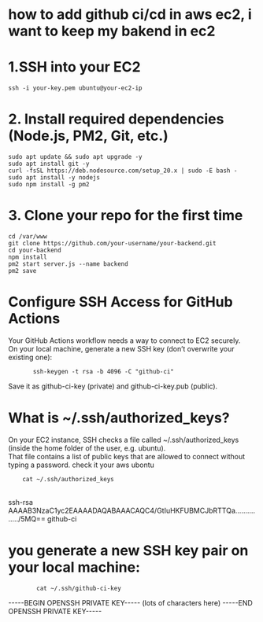 # how to add github ci/cd in aws ec2, i want to keep my bakend in ec2


# 1.SSH into your EC2
    ssh -i your-key.pem ubuntu@your-ec2-ip
# 2. Install required dependencies (Node.js, PM2, Git, etc.)
    sudo apt update && sudo apt upgrade -y
    sudo apt install git -y
    curl -fsSL https://deb.nodesource.com/setup_20.x | sudo -E bash -
    sudo apt install -y nodejs
    sudo npm install -g pm2
# 3. Clone your repo for the first time
    cd /var/www
    git clone https://github.com/your-username/your-backend.git
    cd your-backend
    npm install
    pm2 start server.js --name backend
    pm2 save

# Configure SSH Access for GitHub Actions
<p>
  Your GitHub Actions workflow needs a way to connect to EC2 securely. <br>
  On your local machine, generate a new SSH key (don’t overwrite your existing one):
    
           ssh-keygen -t rsa -b 4096 -C "github-ci"
Save it as github-ci-key (private) and github-ci-key.pub (public).
</p> 

# What is ~/.ssh/authorized_keys?
<p>
    On your EC2 instance, SSH checks a file called ~/.ssh/authorized_keys (inside the home folder of the user, e.g. ubuntu).
<br>
That file contains a list of public keys that are allowed to connect without typing a password.
check it your aws ubontu
    
        cat ~/.ssh/authorized_keys

<br>
ssh-rsa AAAAB3NzaC1yc2EAAAADAQABAAACAQC4/GtIuHKFUBMCJbRTTQa.............../5MQ== github-ci
    
</p>

# you generate a new SSH key pair on your local machine:

            cat ~/.ssh/github-ci-key
<p>
    -----BEGIN OPENSSH PRIVATE KEY-----
(lots of characters here)
-----END OPENSSH PRIVATE KEY-----

</p>


